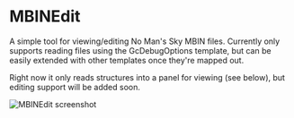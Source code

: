 # MBINEdit
A simple tool for viewing/editing No Man's Sky MBIN files. Currently only supports reading files using the GcDebugOptions template, but can be easily extended with other templates once they're mapped out.

Right now it only reads structures into a panel for viewing (see below), but editing support will be added soon.

![MBINEdit screenshot](https://i.imgur.com/Kt48821.jpg "MBINEdit screenshot")

